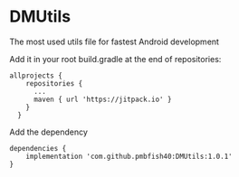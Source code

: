 # DMUtils
The most used utils file for fastest Android development

Add it in your root build.gradle at the end of repositories:

    allprojects {
        repositories {
          ...
          maven { url 'https://jitpack.io' }
        }
      }
      
Add the dependency

	dependencies {
		implementation 'com.github.pmbfish40:DMUtils:1.0.1'
	}
